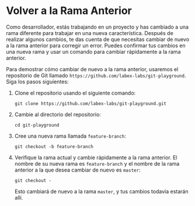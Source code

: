 # Volver a la Rama Anterior

Como desarrollador, estás trabajando en un proyecto y has cambiado a una rama diferente para trabajar en una nueva característica. Después de realizar algunos cambios, te das cuenta de que necesitas cambiar de nuevo a la rama anterior para corregir un error. Puedes confirmar tus cambios en una nueva rama y usar un comando para cambiar rápidamente a la rama anterior.

Para demostrar cómo cambiar de nuevo a la rama anterior, usaremos el repositorio de Git llamado `https://github.com/labex-labs/git-playground`. Siga los pasos siguientes:

1. Clone el repositorio usando el siguiente comando:
   ```
   git clone https://github.com/labex-labs/git-playground.git
   ```
2. Cambie al directorio del repositorio:
   ```
   cd git-playground
   ```
3. Cree una nueva rama llamada `feature-branch`:
   ```
   git checkout -b feature-branch
   ```
4. Verifique la rama actual y cambie rápidamente a la rama anterior. El nombre de su nueva rama es `feature-branch` y el nombre de la rama anterior a la que desea cambiar de nuevo es `master`:
   ```
   git checkout -
   ```
   Esto cambiará de nuevo a la rama `master`, y tus cambios todavía estarán allí.
